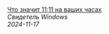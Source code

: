 <!--2024-11-17 10:51:34-->
<div class="yb">
  <a class="nodecor" href="/posts.html?tajny/chto_znachit_1111_na_vashih_chasah">
    <img class="preview" data-videoid="v7hLdGuXxrA" src="https://i3.ytimg.com/vi/v7hLdGuXxrA/hqdefault.jpg" align="middle" alt="">
  </a>
  <div class="inlbl text">
    <a class="nodecor" href="/posts.html?tajny/chto_znachit_1111_na_vashih_chasah">Что значит 11:11 на ваших часах</a><br>
    <i class="smaller2">Свидетель Windows</i><br>
    <i class="smaller3">2024-11-17</i>
  </div>
</div>
